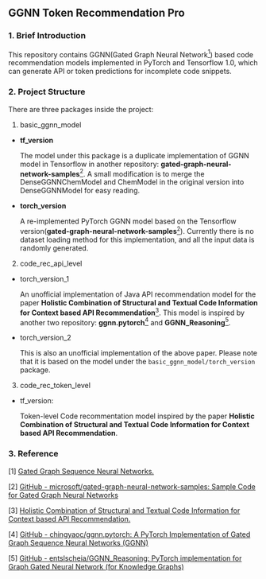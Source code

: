 ## GGNN Token Recommendation Pro

### 1. Brief Introduction
This repository contains GGNN(Gated Graph Neural Network[<sup>1</sup>](#refer-anchor1)) based code recommendation models implemented in PyTorch and Tensorflow 1.0, which can generate API or token predictions for incomplete code snippets.

### 2. Project Structure
There are three packages inside the project:

1. basic_ggnn_model 
- **tf_version**
      
  The model under this package is a duplicate implementation of GGNN model in Tensorflow in another repository: **gated-graph-neural-network-samples**[<sup>2</sup>](#refer-anchor2).
  A small modification is to merge the DenseGGNNChemModel and ChemModel in the original version into DenseGGNNModel for easy reading.
 
- **torch_version**

  A re-implemented PyTorch GGNN model based on the Tensorflow version(**gated-graph-neural-network-samples**[<sup>2</sup>](#refer-anchor2)).
  Currently there is no dataset loading method️ for this implementation, and all the input data is randomly generated.

2. code_rec_api_level
- torch_version_1
  
  An unofficial implementation of Java API recommendation model for the paper **Holistic Combination of Structural and Textual Code Information for Context based API Recommendation**[<sup>3</sup>](#refer-anchor3). This model is inspired by another two repository: **ggnn.pytorch**[<sup>4</sup>](#refer-anchor4) and **GGNN_Reasoning**[<sup>5</sup>](#refer-anchor5).
  
- torch_version_2
  
  This is also an unofficial implementation of the above paper. Please note that it is based on the model under the `basic_ggnn_model/torch_version` package.

3. code_rec_token_level
- tf_version: 

  Token-level Code recommentation model inspired by the paper **Holistic Combination of Structural and Textual Code Information for Context based API Recommendation**.
  




### 3. Reference

<div id="refer-anchor1"></div>

[1] [Gated Graph Sequence Neural Networks.](https://arxiv.org/abs/1511.05493)

<div id="refer-anchor2"></div>

[2] [GitHub - microsoft/gated-graph-neural-network-samples: Sample Code for Gated Graph Neural Networks](https://github.com/microsoft/gated-graph-neural-network-samples)

<div id="refer-anchor3"></div>

[3] [Holistic Combination of Structural and Textual Code Information for Context based API Recommendation.](https://arxiv.org/abs/2010.07514)

<div id="refer-anchor4"></div>

[4] [GitHub - chingyaoc/ggnn.pytorch: A PyTorch Implementation of Gated Graph Sequence Neural Networks (GGNN)](https://github.com/chingyaoc/ggnn.pytorch)

<div id="refer-anchor5"></div>

[5] [GitHub - entslscheia/GGNN_Reasoning: PyTorch implementation for Graph Gated Neural Network (for Knowledge Graphs)](https://github.com/entslscheia/GGNN_Reasoning)

   

    


